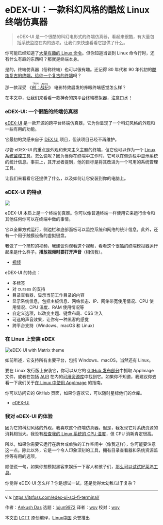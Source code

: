 [#]: collector: (lujun9972)
[#]: translator: (wxy)
[#]: reviewer: (wxy)
[#]: publisher: (wxy)
[#]: url: (https://linux.cn/article-12655-1.html)
[#]: subject: (Meet eDEX-UI, A Sci-Fi Inspired Linux Terminal Emulator With Some Cool Features)
[#]: via: (https://itsfoss.com/edex-ui-sci-fi-terminal/)
[#]: author: (Ankush Das https://itsfoss.com/author/ankush/)

eDEX-UI：一款科幻风格的酷炫 Linux 终端仿真器
======

> eDEX-UI 是一个很酷的科幻电影式的终端仿真器，看起来很酷，有大量包括系统监控在内的选项。让我们来快速看看它提供了什么。

你可能已经知道了[大量有趣的 Linux 命令][1]。但你知道当谈到 Linux 命令行时，还有什么有趣的东西吗？那就是终端本身。

是的，终端仿真器（俗称终端）也可以很有趣。还记得 80 年代和 90 年代初的[酷炫复古的终端，给你一个复古的终端][2]吗？

那一款深受 《<ruby>[创：战纪][3]<rt>TRON Legacy</rt></ruby>》 电影特效启发的养眼终端感觉怎么样？

在本文中，让我们来看看一款神奇的跨平台终端模拟器，注意口水！

### eDEX-UI: 一个很酷的终端仿真器

[eDEX-UI][5] 是一款开源的跨平台终端仿真器，它为你呈现了一个科幻风格的外观和一些有用的功能。

它最初的灵感来自于 [DEX UI][6] 项目，但该项目已经不再维护。

尽管 eDEX-UI 的重点是外观和未来主义主题的终端，但它也可以作为一个 [Linux 系统监控工具][7]。怎么说呢？因为当你在终端中工作时，它可以在侧边栏中显示系统的统计信息。事实上，其开发者提到，他的目标是将其改进为一个可用的系统管理工具。

让我们来看看它还提供了什么，以及如何让它安装到你的电脑上。

### eDEX-UI 的特点

![][8]

eDEX-UI 本质上是一个终端仿真器。你可以像普通终端一样使用它来运行命令和其他任何你可以在终端中做的事情。

它以全屏方式运行，侧边栏和底部面板可以监控系统和网络的统计信息。此外，还有一个用于触摸设备的虚拟键盘。

我做了一个简短的视频，我建议你观看这个视频，看看这个很酷的终端模拟器运行起来是什么样子。**播放视频时要打开声音**（相信我）。

- [视频](https://player.vimeo.com/video/460435965)

eDEX-UI 的特点：

  * 多标签
  * 对 curses 的支持
  * 目录查看器，显示当前工作目录的内容
  * 显示系统信息，包括主板信息、网络状态、IP、网络带宽使用情况、CPU 使用情况、CPU 温度、RAM 使用情况等
  * 自定义选项，以改变主题、键盘布局、CSS 注入
  * 可选的声音效果，让你有一种黑客的感觉
  * 跨平台支持（Windows、macOS 和 Linux）

### 在 Linux 上安装 eDEX

![eDEX-UI with Matrix theme][10]

如前所述，它支持所有主要平台，包括 Windows、macOS，当然还有 Linux。

要在 Linux 发行版上安装它，你可以从它的 [GitHub 发布部分][11]中抓取 AppImage 文件，或者在包括 [AUR][13] 在内的[可用资源库][12]中找到它。如果你不知道，我建议你去看一下我们关于[在 Linux 中使用 AppImage][14] 的指南。

你可以访问它的 GitHub 页面，如果你喜欢它，可以随时星标他们的仓库。

- [eDEX-UI][5]

### 我对 eDEX-UI 的体验

因为它的科幻风格的外观，我喜欢这个终端仿真器。但是，我发现它对系统资源的消耗相当大。我没有[检查我的 Linux 系统的 CPU 温度][15]，但 CPU 消耗肯定很高。

所以，如果你需要它运行在后台或单独的工作空间中（像我这样），你可能要注意这一点。除此以外，它是一个令人印象深刻的工具，拥有目录查看器和系统资源监控等有用的选项。

顺便说一句，如果你想模拟黑客来娱乐一下客人和孩子们，[那么可以试试好莱坞工具][16]。

你觉得 eDEX-UI 怎么样？你是想试一试，还是觉得太幼稚/过于复杂？

--------------------------------------------------------------------------------

via: https://itsfoss.com/edex-ui-sci-fi-terminal/

作者：[Ankush Das][a]
选题：[lujun9972][b]
译者：[wxy](https://github.com/wxy)
校对：[wxy](https://github.com/wxy)

本文由 [LCTT](https://github.com/LCTT/TranslateProject) 原创编译，[Linux中国](https://linux.cn/) 荣誉推出

[a]: https://itsfoss.com/author/ankush/
[b]: https://github.com/lujun9972
[1]: https://itsfoss.com/funny-linux-commands/
[2]: https://itsfoss.com/cool-retro-term/
[3]: https://www.imdb.com/title/tt1104001/
[4]: https://i0.wp.com/itsfoss.com/wp-content/uploads/2020/09/edex-ui-hacking-terminal.jpg?resize=800%2C450&ssl=1
[5]: https://github.com/GitSquared/edex-ui
[6]: https://github.com/seenaburns/dex-ui
[7]: https://itsfoss.com/linux-system-monitoring-tools/
[8]: https://i2.wp.com/itsfoss.com/wp-content/uploads/2020/09/edex-ui-screenshot-1.png?resize=800%2C450&ssl=1
[9]: https://www.youtube.com/c/itsfoss?sub_confirmation=1
[10]: https://i2.wp.com/itsfoss.com/wp-content/uploads/2020/09/edex-ui-screenshot.png?resize=800%2C450&ssl=1
[11]: https://github.com/GitSquared/edex-ui/releases
[12]: https://repology.org/project/edex-ui/versions
[13]: https://itsfoss.com/aur-arch-linux/
[14]: https://itsfoss.com/use-appimage-linux/
[15]: https://itsfoss.com/check-laptop-cpu-temperature-ubuntu/
[16]: https://itsfoss.com/hollywood-hacker-screen/
